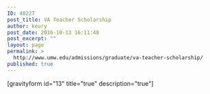 ```yaml
---
ID: 48227
post_title: VA Teacher Scholarship
author: keury
post_date: 2016-10-13 16:11:48
post_excerpt: ""
layout: page
permalink: >
  http://www.umw.edu/admissions/graduate/va-teacher-scholarship/
published: true
---
```

[gravityform id="13" title="true" description="true"]